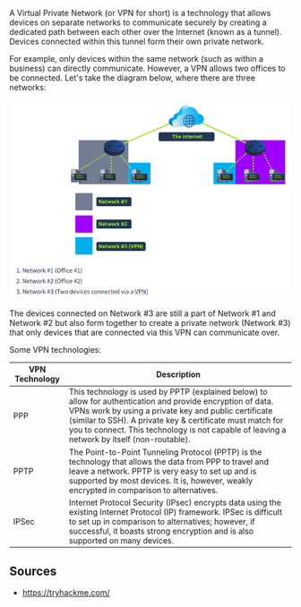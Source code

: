 A Virtual Private Network (or VPN for short) is a technology that allows devices on separate networks to communicate securely by creating a dedicated path between each other over the Internet (known as a tunnel). Devices connected within this tunnel form their own private network.



For example, only devices within the same network (such as within a business) can directly communicate. However, a VPN allows two offices to be connected. Let's take the diagram below, where there are three networks:

![img_3.png](img/img_57.png)

The devices connected on Network #3 are still a part of Network #1 and Network #2 but also form together to create a private network (Network #3) that only devices that are connected via this VPN can communicate over.

Some VPN technologies:

| VPN Technology | Description |
|----------------|-------------|
| PPP | This technology is used by PPTP (explained below) to allow for authentication and provide encryption of data. VPNs work by using a private key and public certificate (similar to SSH). A private key & certificate must match for you to connect. This technology is not capable of leaving a network by itself (non-routable).
| PPTP | The Point-to-Point Tunneling Protocol (PPTP) is the technology that allows the data from PPP to travel and leave a network. PPTP is very easy to set up and is supported by most devices. It is, however, weakly encrypted in comparison to alternatives.
| IPSec | Internet Protocol Security (IPsec) encrypts data using the existing Internet Protocol (IP) framework. IPSec is difficult to set up in comparison to alternatives; however, if successful, it boasts strong encryption and is also supported on many devices.



## Sources
- https://tryhackme.com/